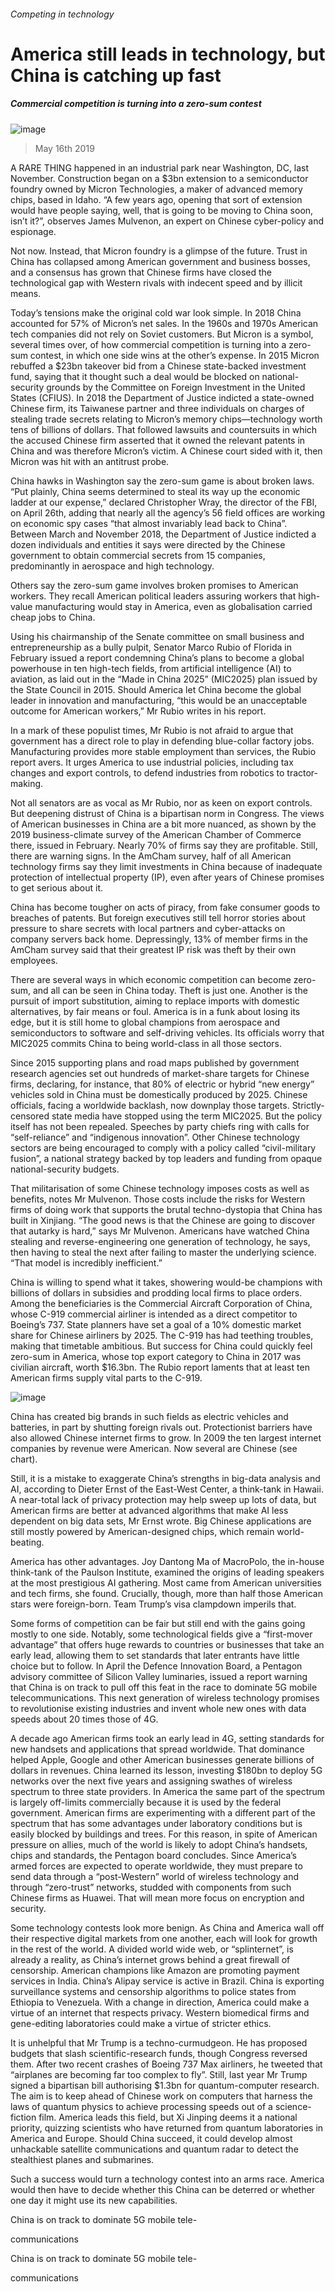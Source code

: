 ###### Competing in technology
# America still leads in technology, but China is catching up fast 
##### Commercial competition is turning into a zero-sum contest 
![image](images/20190518_SRP073.jpg) 
> May 16th 2019 
A RARE THING happened in an industrial park near Washington, DC, last November. Construction began on a $3bn extension to a semiconductor foundry owned by Micron Technologies, a maker of advanced memory chips, based in Idaho. “A few years ago, opening that sort of extension would have people saying, well, that is going to be moving to China soon, isn’t it?”, observes James Mulvenon, an expert on Chinese cyber-policy and espionage. 
Not now. Instead, that Micron foundry is a glimpse of the future. Trust in China has collapsed among American government and business bosses, and a consensus has grown that Chinese firms have closed the technological gap with Western rivals with indecent speed and by illicit means. 
Today’s tensions make the original cold war look simple. In 2018 China accounted for 57% of Micron’s net sales. In the 1960s and 1970s American tech companies did not rely on Soviet customers. But Micron is a symbol, several times over, of how commercial competition is turning into a zero-sum contest, in which one side wins at the other’s expense. In 2015 Micron rebuffed a $23bn takeover bid from a Chinese state-backed investment fund, saying that it thought such a deal would be blocked on national-security grounds by the Committee on Foreign Investment in the United States (CFIUS). In 2018 the Department of Justice indicted a state-owned Chinese firm, its Taiwanese partner and three individuals on charges of stealing trade secrets relating to Micron’s memory chips—technology worth tens of billions of dollars. That followed lawsuits and countersuits in which the accused Chinese firm asserted that it owned the relevant patents in China and was therefore Micron’s victim. A Chinese court sided with it, then Micron was hit with an antitrust probe. 
China hawks in Washington say the zero-sum game is about broken laws. “Put plainly, China seems determined to steal its way up the economic ladder at our expense,” declared Christopher Wray, the director of the FBI, on April 26th, adding that nearly all the agency’s 56 field offices are working on economic spy cases “that almost invariably lead back to China”. Between March and November 2018, the Department of Justice indicted a dozen individuals and entities it says were directed by the Chinese government to obtain commercial secrets from 15 companies, predominantly in aerospace and high technology. 
Others say the zero-sum game involves broken promises to American workers. They recall American political leaders assuring workers that high-value manufacturing would stay in America, even as globalisation carried cheap jobs to China. 
Using his chairmanship of the Senate committee on small business and entrepreneurship as a bully pulpit, Senator Marco Rubio of Florida in February issued a report condemning China’s plans to become a global powerhouse in ten high-tech fields, from artificial intelligence (AI) to aviation, as laid out in the “Made in China 2025” (MIC2025) plan issued by the State Council in 2015. Should America let China become the global leader in innovation and manufacturing, “this would be an unacceptable outcome for American workers,” Mr Rubio writes in his report. 
In a mark of these populist times, Mr Rubio is not afraid to argue that government has a direct role to play in defending blue-collar factory jobs. Manufacturing provides more stable employment than services, the Rubio report avers. It urges America to use industrial policies, including tax changes and export controls, to defend industries from robotics to tractor-making. 
Not all senators are as vocal as Mr Rubio, nor as keen on export controls. But deepening distrust of China is a bipartisan norm in Congress. The views of American businesses in China are a bit more nuanced, as shown by the 2019 business-climate survey of the American Chamber of Commerce there, issued in February. Nearly 70% of firms say they are profitable. Still, there are warning signs. In the AmCham survey, half of all American technology firms say they limit investments in China because of inadequate protection of intellectual property (IP), even after years of Chinese promises to get serious about it. 
China has become tougher on acts of piracy, from fake consumer goods to breaches of patents. But foreign executives still tell horror stories about pressure to share secrets with local partners and cyber-attacks on company servers back home. Depressingly, 13% of member firms in the AmCham survey said that their greatest IP risk was theft by their own employees. 
There are several ways in which economic competition can become zero-sum, and all can be seen in China today. Theft is just one. Another is the pursuit of import substitution, aiming to replace imports with domestic alternatives, by fair means or foul. America is in a funk about losing its edge, but it is still home to global champions from aerospace and semiconductors to software and self-driving vehicles. Its officials worry that MIC2025 commits China to being world-class in all those sectors. 
Since 2015 supporting plans and road maps published by government research agencies set out hundreds of market-share targets for Chinese firms, declaring, for instance, that 80% of electric or hybrid “new energy” vehicles sold in China must be domestically produced by 2025. Chinese officials, facing a worldwide backlash, now downplay those targets. Strictly-censored state media have stopped using the term MIC2025. But the policy itself has not been repealed. Speeches by party chiefs ring with calls for “self-reliance” and “indigenous innovation”. Other Chinese technology sectors are being encouraged to comply with a policy called “civil-military fusion”, a national strategy backed by top leaders and funding from opaque national-security budgets. 
That militarisation of some Chinese technology imposes costs as well as benefits, notes Mr Mulvenon. Those costs include the risks for Western firms of doing work that supports the brutal techno-dystopia that China has built in Xinjiang. “The good news is that the Chinese are going to discover that autarky is hard,” says Mr Mulvenon. Americans have watched China stealing and reverse-engineering one generation of technology, he says, then having to steal the next after failing to master the underlying science. “That model is incredibly inefficient.” 
China is willing to spend what it takes, showering would-be champions with billions of dollars in subsidies and prodding local firms to place orders. Among the beneficiaries is the Commercial Aircraft Corporation of China, whose C-919 commercial airliner is intended as a direct competitor to Boeing’s 737. State planners have set a goal of a 10% domestic market share for Chinese airliners by 2025. The C-919 has had teething troubles, making that timetable ambitious. But success for China could quickly feel zero-sum in America, whose top export category to China in 2017 was civilian aircraft, worth $16.3bn. The Rubio report laments that at least ten American firms supply vital parts to the C-919. 
![image](images/body_4) 
China has created big brands in such fields as electric vehicles and batteries, in part by shutting foreign rivals out. Protectionist barriers have also allowed Chinese internet firms to grow. In 2009 the ten largest internet companies by revenue were American. Now several are Chinese (see chart). 
Still, it is a mistake to exaggerate China’s strengths in big-data analysis and AI, according to Dieter Ernst of the East-West Center, a think-tank in Hawaii. A near-total lack of privacy protection may help sweep up lots of data, but American firms are better at advanced algorithms that make AI less dependent on big data sets, Mr Ernst wrote. Big Chinese applications are still mostly powered by American-designed chips, which remain world-beating. 
America has other advantages. Joy Dantong Ma of MacroPolo, the in-house think-tank of the Paulson Institute, examined the origins of leading speakers at the most prestigious AI gathering. Most came from American universities and tech firms, she found. Crucially, though, more than half those American stars were foreign-born. Team Trump’s visa clampdown imperils that. 
Some forms of competition can be fair but still end with the gains going mostly to one side. Notably, some technological fields give a “first-mover advantage” that offers huge rewards to countries or businesses that take an early lead, allowing them to set standards that later entrants have little choice but to follow. In April the Defence Innovation Board, a Pentagon advisory committee of Silicon Valley luminaries, issued a report warning that China is on track to pull off this feat in the race to dominate 5G mobile telecommunications. This next generation of wireless technology promises to revolutionise existing industries and invent whole new ones with data speeds about 20 times those of 4G. 
A decade ago American firms took an early lead in 4G, setting standards for new handsets and applications that spread worldwide. That dominance helped Apple, Google and other American businesses generate billions of dollars in revenues. China learned its lesson, investing $180bn to deploy 5G networks over the next five years and assigning swathes of wireless spectrum to three state providers. In America the same part of the spectrum is largely off-limits commercially because it is used by the federal government. American firms are experimenting with a different part of the spectrum that has some advantages under laboratory conditions but is easily blocked by buildings and trees. For this reason, in spite of American pressure on allies, much of the world is likely to adopt China’s handsets, chips and standards, the Pentagon board concludes. Since America’s armed forces are expected to operate worldwide, they must prepare to send data through a “post-Western” world of wireless technology and through “zero-trust” networks, studded with components from such Chinese firms as Huawei. That will mean more focus on encryption and security. 
Some technology contests look more benign. As China and America wall off their respective digital markets from one another, each will look for growth in the rest of the world. A divided world wide web, or “splinternet”, is already a reality, as China’s internet grows behind a great firewall of censorship. American champions like Amazon are promoting payment services in India. China’s Alipay service is active in Brazil. China is exporting surveillance systems and censorship algorithms to police states from Ethiopia to Venezuela. With a change in direction, America could make a virtue of an internet that respects privacy. Western biomedical firms and gene-editing laboratories could make a virtue of stricter ethics. 
It is unhelpful that Mr Trump is a techno-curmudgeon. He has proposed budgets that slash scientific-research funds, though Congress reversed them. After two recent crashes of Boeing 737 Max airliners, he tweeted that “airplanes are becoming far too complex to fly”. Still, last year Mr Trump signed a bipartisan bill authorising $1.3bn for quantum-computer research. The aim is to keep ahead of Chinese work on computers that harness the laws of quantum physics to achieve processing speeds out of a science-fiction film. America leads this field, but Xi Jinping deems it a national priority, quizzing scientists who have returned from quantum laboratories in America and Europe. Should China succeed, it could develop almost unhackable satellite communications and quantum radar to detect the stealthiest planes and submarines. 
Such a success would turn a technology contest into an arms race. America would then have to decide whether this China can be deterred or whether one day it might use its new capabilities. 
China is on track to dominate 5G mobile tele- 
communications 
China is on track to dominate 5G mobile tele- 
communications 
